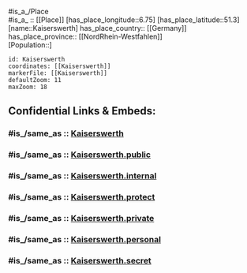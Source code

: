 ﻿---
confidential: public
isDeleted: false
location:
- 51.3
- 6.75
mapmarker: city
mapzoom:
- 7
- 12
SpocWebEntityId: 31257
tags:
- geo/City
type: City
---

#is_a_/Place  
#is_a_ :: [[Place]] 
[has_place_longitude::6.75] 
[has_place_latitude::51.3] 
[name::Kaiserswerth] 
has_place_country:: [[Germany]]  
has_place_province:: [[NordRhein-Westfahlen]]  
[Population::] 



```leaflet
id: Kaiserswerth
coordinates: [[Kaiserswerth]] 
markerFile: [[Kaiserswerth]] 
defaultZoom: 11 
maxZoom: 18
```


## Confidential Links & Embeds: 

### #is_/same_as :: [Kaiserswerth](/_Standards/Earth/Continent/Europe/Europe~Central/Germany/Germany~West/Nordrhein-Westfalen/counties~NW/Düsseldorf/Kaiserswerth.md) 

### #is_/same_as :: [Kaiserswerth.public](/_public/Earth/Continent/Europe/Europe~Central/Germany/Germany~West/Nordrhein-Westfalen/counties~NW/Düsseldorf/Kaiserswerth.public.md) 

### #is_/same_as :: [Kaiserswerth.internal](/_internal/Earth/Continent/Europe/Europe~Central/Germany/Germany~West/Nordrhein-Westfalen/counties~NW/Düsseldorf/Kaiserswerth.internal.md) 

### #is_/same_as :: [Kaiserswerth.protect](/_protect/Earth/Continent/Europe/Europe~Central/Germany/Germany~West/Nordrhein-Westfalen/counties~NW/Düsseldorf/Kaiserswerth.protect.md) 

### #is_/same_as :: [Kaiserswerth.private](/_private/Earth/Continent/Europe/Europe~Central/Germany/Germany~West/Nordrhein-Westfalen/counties~NW/Düsseldorf/Kaiserswerth.private.md) 

### #is_/same_as :: [Kaiserswerth.personal](/_personal/Earth/Continent/Europe/Europe~Central/Germany/Germany~West/Nordrhein-Westfalen/counties~NW/Düsseldorf/Kaiserswerth.personal.md) 

### #is_/same_as :: [Kaiserswerth.secret](/_secret/Earth/Continent/Europe/Europe~Central/Germany/Germany~West/Nordrhein-Westfalen/counties~NW/Düsseldorf/Kaiserswerth.secret.md)

